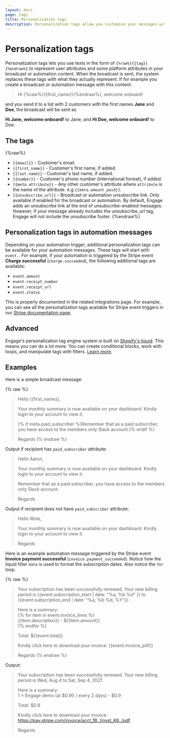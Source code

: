```yaml
---
layout: docs
page: tags
title: Personalization tags
description: Personalization tags allow you customise your messages with customer or event data. Learn how to use them in your broadcasts and automation messages. 
---
```


# Personalization tags

Personalization tags lets you use texts in the form of `{%raw%}{{tag}}{%endraw%}` to represent user attributes and some platform attributes in your broadcast or automation content. When the broadcast is sent, the system replaces these tags with what they actually represent. If for example you create a broadcast or automation message with this content:

> Hi {%raw%}{{first_name}}{%endraw%}, welcome onboard!

and you send it to a list with 2 customers with the first names **Jane** and **Doe**, the broadcast will be sent as 

**Hi Jane, welcome onboard!** to Jane; and **Hi Doe, welcome onboard!** to Doe.

## The tags

{%raw%}
- `{{email}}` - Customer's email.
- `{{first_name}}` - Customer's first name, if added.
- `{{last_name}}` - Customer's last name, if added.
- `{{number}}` - Customer's phone number (international format), if added. 
- `{{meta.attribute}}` - Any other customer's attribute where `attribute` is the name of the attribute. e.g `{{meta.amount_paid}}`.
- `{{unsubscribe_url}}` - Broadcast or automation unsubscribe link. Only available if enabled for the broadcast or automation. By default, Engage adds an unsubscribe link at the end of unsubscribe-enabled messages. However, if your message already includes the unsubscribe_url tag, Engage will not include the unsubscribe footer.
{%endraw%}

## Personalization tags in automation messages

Depending on your automation trigger, additional personalization tags can be available for your automation messages. These tags will start with `event.`. For example, if your automation is triggered by the Stripe event **Charge successful** (`charge.succeeded`), the following additional tags are available:
- `event.amount`
- `event.receipt_number`
- `event.receipt_url`
- `event.status`

This is properly documented in the related integrations page. For example, you can see all the personalization tags available for Stripe event triggers in our [Stripe documentation page](/docs/integrations/stripe).

## Advanced

Engage's personalization tag engine system is built on [Shopify's liquid](https://shopify.github.io/liquid/). This means you can do a lot more. You can create conditional blocks, work with loops, and manipulate tags with filters. [Learn more](https://shopify.github.io/liquid/).

## Examples

Here is a simple broadcast message:

{% raw %}
> Hello {{first_name}},
>
> Your monthly summary is now available on your dashboard. Kindly login to your account to view it.
>
> {% if meta.paid_subscriber %}Remember that as a paid subscriber, you have access to the members only Slack account.{% endif %}  
> 
> Regards
{% endraw %}

Output if recipient has `paid_subscriber` attribute:

> Hello Aaron,
>
> Your monthly summary is now available on your dashboard. Kindly login to your account to view it.
>
> Remember that as a paid subscriber, you have access to the members only Slack account.
> 
> Regards

Output if recipient does not have `paid_subscriber` attribute:

> Hello Wole,
>
> Your monthly summary is now available on your dashboard. Kindly login to your account to view it.
>
> Regards

Here is an example automation message triggered by the Stripe event **Invoice payment successful** (`invoice.payment_succeeded`). Notice how the liquid filter `date` is used to format the subscription dates. Also notice the `for` loop.

{% raw %}
> Your subscription has been successfully renewed. Your new billing period is  {{event.subscription_start \| date: “%a, %b %d” }} to {{event.subscription_end \| date: “%a, %b %d, %Y”}}.
> 
> Here is a summary:   
> {% for item in event.invoice_lines %}  
> {{item.description}} - ${{item.amount}}  
> {% endfor %}  
> 
> Total: ${{event.total}}  
> 
> Kindly click here to download your invoice: {{event.invoice_pdf}}  
> 
> Regards
{% endraw %}

Output:

> Your subscription has been successfully renewed. Your new billing period is  Wed, Aug 4 to Sat, Sep 4, 2021.
>
> Here is a summary:   
> 1 × Engage demo (at $0.90 / every 2 days) - $0.9
>
> Total: $0.9
>
> Kindly click here to download your invoice: https://pay.stripe.com/invoice/acct_1B../invst_K6../pdf
>
> Regards


